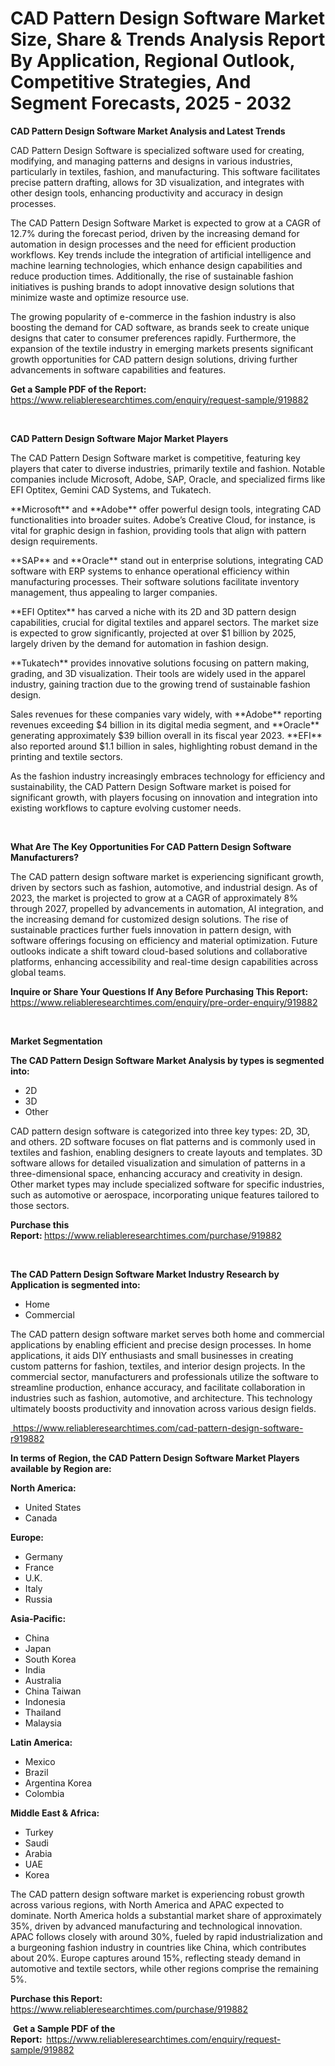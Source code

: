 <p><h1>CAD Pattern Design Software Market Size, Share & Trends Analysis Report By Application, Regional Outlook, Competitive Strategies, And Segment Forecasts, 2025 - 2032</h1></p><p><strong>CAD Pattern Design Software Market Analysis and Latest Trends</strong></p>
<p><p>CAD Pattern Design Software is specialized software used for creating, modifying, and managing patterns and designs in various industries, particularly in textiles, fashion, and manufacturing. This software facilitates precise pattern drafting, allows for 3D visualization, and integrates with other design tools, enhancing productivity and accuracy in design processes.</p><p>The CAD Pattern Design Software Market is expected to grow at a CAGR of 12.7% during the forecast period, driven by the increasing demand for automation in design processes and the need for efficient production workflows. Key trends include the integration of artificial intelligence and machine learning technologies, which enhance design capabilities and reduce production times. Additionally, the rise of sustainable fashion initiatives is pushing brands to adopt innovative design solutions that minimize waste and optimize resource use.</p><p>The growing popularity of e-commerce in the fashion industry is also boosting the demand for CAD software, as brands seek to create unique designs that cater to consumer preferences rapidly. Furthermore, the expansion of the textile industry in emerging markets presents significant growth opportunities for CAD pattern design solutions, driving further advancements in software capabilities and features.</p></p>
<p><strong>Get a Sample PDF of the Report:&nbsp;</strong> <a href="https://www.reliableresearchtimes.com/enquiry/request-sample/919882?utm_campaign=2220&utm_medium=2&utm_source=Github&utm_content=ia&utm_term=17042025&utm_id=cad-pattern-design-software">https://www.reliableresearchtimes.com/enquiry/request-sample/919882</a></p>
<p>&nbsp;</p>
<p><strong>CAD Pattern Design Software Major Market Players</strong></p>
<p><p>The CAD Pattern Design Software market is competitive, featuring key players that cater to diverse industries, primarily textile and fashion. Notable companies include Microsoft, Adobe, SAP, Oracle, and specialized firms like EFI Optitex, Gemini CAD Systems, and Tukatech.</p><p>**Microsoft** and **Adobe** offer powerful design tools, integrating CAD functionalities into broader suites. Adobe’s Creative Cloud, for instance, is vital for graphic design in fashion, providing tools that align with pattern design requirements.</p><p>**SAP** and **Oracle** stand out in enterprise solutions, integrating CAD software with ERP systems to enhance operational efficiency within manufacturing processes. Their software solutions facilitate inventory management, thus appealing to larger companies.</p><p>**EFI Optitex** has carved a niche with its 2D and 3D pattern design capabilities, crucial for digital textiles and apparel sectors. The market size is expected to grow significantly, projected at over $1 billion by 2025, largely driven by the demand for automation in fashion design.</p><p>**Tukatech** provides innovative solutions focusing on pattern making, grading, and 3D visualization. Their tools are widely used in the apparel industry, gaining traction due to the growing trend of sustainable fashion design.</p><p>Sales revenues for these companies vary widely, with **Adobe** reporting revenues exceeding $4 billion in its digital media segment, and **Oracle** generating approximately $39 billion overall in its fiscal year 2023. **EFI** also reported around $1.1 billion in sales, highlighting robust demand in the printing and textile sectors.</p><p>As the fashion industry increasingly embraces technology for efficiency and sustainability, the CAD Pattern Design Software market is poised for significant growth, with players focusing on innovation and integration into existing workflows to capture evolving customer needs.</p></p>
<p>&nbsp;</p>
<p><strong>What Are The Key Opportunities For CAD Pattern Design Software Manufacturers?</strong></p>
<p><p>The CAD pattern design software market is experiencing significant growth, driven by sectors such as fashion, automotive, and industrial design. As of 2023, the market is projected to grow at a CAGR of approximately 8% through 2027, propelled by advancements in automation, AI integration, and the increasing demand for customized design solutions. The rise of sustainable practices further fuels innovation in pattern design, with software offerings focusing on efficiency and material optimization. Future outlooks indicate a shift toward cloud-based solutions and collaborative platforms, enhancing accessibility and real-time design capabilities across global teams.</p></p>
<p><strong>Inquire or Share Your Questions If Any Before Purchasing This Report:</strong> <a href="https://www.reliableresearchtimes.com/enquiry/pre-order-enquiry/919882?utm_campaign=2220&utm_medium=2&utm_source=Github&utm_content=ia&utm_term=17042025&utm_id=cad-pattern-design-software">https://www.reliableresearchtimes.com/enquiry/pre-order-enquiry/919882</a></p>
<p>&nbsp;</p>
<p><strong>Market Segmentation</strong></p>
<p><strong>The CAD Pattern Design Software Market Analysis by types is segmented into:</strong></p>
<p><ul><li>2D</li><li>3D</li><li>Other</li></ul></p>
<p><p>CAD pattern design software is categorized into three key types: 2D, 3D, and others. 2D software focuses on flat patterns and is commonly used in textiles and fashion, enabling designers to create layouts and templates. 3D software allows for detailed visualization and simulation of patterns in a three-dimensional space, enhancing accuracy and creativity in design. Other market types may include specialized software for specific industries, such as automotive or aerospace, incorporating unique features tailored to those sectors.</p></p>
<p><strong>Purchase this Report:&nbsp;</strong><a href="https://www.reliableresearchtimes.com/purchase/919882?utm_campaign=2220&utm_medium=2&utm_source=Github&utm_content=ia&utm_term=17042025&utm_id=cad-pattern-design-software">https://www.reliableresearchtimes.com/purchase/919882</a></p>
<p>&nbsp;</p>
<p><strong>The CAD Pattern Design Software Market Industry Research by Application is segmented into:</strong></p>
<p><ul><li>Home</li><li>Commercial</li></ul></p>
<p><p>The CAD pattern design software market serves both home and commercial applications by enabling efficient and precise design processes. In home applications, it aids DIY enthusiasts and small businesses in creating custom patterns for fashion, textiles, and interior design projects. In the commercial sector, manufacturers and professionals utilize the software to streamline production, enhance accuracy, and facilitate collaboration in industries such as fashion, automotive, and architecture. This technology ultimately boosts productivity and innovation across various design fields.</p></p>
<p><a href="https://www.reliableresearchtimes.com/cad-pattern-design-software-r919882?utm_campaign=2220&utm_medium=2&utm_source=Github&utm_content=ia&utm_term=17042025&utm_id=cad-pattern-design-software">&nbsp;https://www.reliableresearchtimes.com/cad-pattern-design-software-r919882</a></p>
<p><strong>In terms of Region, the CAD Pattern Design Software Market Players available by Region are:</strong></p>
<p>
    <p> <strong> North America: </strong>
        <ul>
            <li>United States</li>
            <li>Canada</li>
        </ul>
        </p> 
    <p> <strong> Europe: </strong>
        <ul>
            <li>Germany</li>
            <li>France</li>
            <li>U.K.</li>
            <li>Italy</li>
            <li>Russia</li>
        </ul>
        </p> 
    <p> <strong> Asia-Pacific: </strong>
        <ul>
            <li>China</li>
            <li>Japan</li>
            <li>South Korea</li>
            <li>India</li>
            <li>Australia</li>
            <li>China Taiwan</li>
            <li>Indonesia</li>
            <li>Thailand</li>
            <li>Malaysia</li>
        </ul>
        </p> 
    <p> <strong> Latin America: </strong>
        <ul>
            <li>Mexico</li>
            <li>Brazil</li>
            <li>Argentina Korea</li>
            <li>Colombia</li>
        </ul>
        </p> 
    <p> <strong> Middle East & Africa: </strong>
        <ul>
            <li>Turkey</li>
            <li>Saudi</li>
            <li>Arabia</li>
            <li>UAE</li>
            <li>Korea</li>
        </ul>
    </p>
    </p>
<p><p>The CAD pattern design software market is experiencing robust growth across various regions, with North America and APAC expected to dominate. North America holds a substantial market share of approximately 35%, driven by advanced manufacturing and technological innovation. APAC follows closely with around 30%, fueled by rapid industrialization and a burgeoning fashion industry in countries like China, which contributes about 20%. Europe captures around 15%, reflecting steady demand in automotive and textile sectors, while other regions comprise the remaining 5%.</p></p>
<p><strong>Purchase this Report: </strong><a href="https://www.reliableresearchtimes.com/purchase/919882?utm_campaign=2220&utm_medium=2&utm_source=Github&utm_content=ia&utm_term=17042025&utm_id=cad-pattern-design-software">https://www.reliableresearchtimes.com/purchase/919882</a></p>
<p>&nbsp;<strong>Get a Sample PDF of the Report:&nbsp;&nbsp;</strong><a href="https://www.reliableresearchtimes.com/enquiry/request-sample/919882?utm_campaign=2220&utm_medium=2&utm_source=Github&utm_content=ia&utm_term=17042025&utm_id=cad-pattern-design-software">https://www.reliableresearchtimes.com/enquiry/request-sample/919882</a></p>
<p><strong></strong></p>
<p><p></p><p></p><p></p></p>